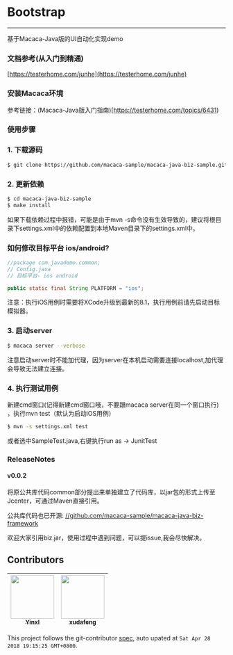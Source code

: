 # Bootstrap

---

基于Macaca-Java版的UI自动化实现demo

### 文档参考(从入门到精通)

[https://testerhome.com/junhe](https://testerhome.com/junhe)

### 安装Macaca环境

参考链接：(Macaca-Java版入门指南)[https://testerhome.com/topics/6431)

### 使用步骤

### 1. 下载源码

```bash
$ git clone https://github.com/macaca-sample/macaca-java-biz-sample.git
```

### 2. 更新依赖

```bash
$ cd macaca-java-biz-sample
$ make install
```

如果下载依赖过程中报错，可能是由于mvn -s命令没有生效导致的，建议将根目录下settings.xml中的依赖配置到本地Maven目录下的settings.xml中。

### 如何修改目标平台 ios/android?

```java
//package com.javademo.common;
// Config.java
// 目标平台- ios android

public static final String PLATFORM = "ios";
```
注意：执行iOS用例时需要将XCode升级到最新的8.1，执行用例前请先启动目标模拟器。

### 3. 启动server

```bash
$ macaca server --verbose
```

注意启动server时不能加代理，因为server在本机启动需要连接localhost,加代理会导致无法建立连接。

### 4. 执行测试用例

新建cmd窗口(记得新建cmd窗口哦，不要跟macaca server在同一个窗口执行) ，执行mvn test（默认为启动iOS用例）

```bash
$ mvn -s settings.xml test
```

或者选中SampleTest.java,右键执行run as -> JunitTest

### ReleaseNotes

#### v0.0.2

将原公共库代码common部分提出来单独建立了代码库，以jar包的形式上传至Jcenter，可通过Maven直接引用。

公共库代码也已开源: [//github.com/macaca-sample/macaca-java-biz-framework](//github.com/macaca-sample/macaca-java-biz-framework)

欢迎大家引用biz.jar，使用过程中遇到问题，可以提issue,我会尽快解决。

<!-- GITCONTRIBUTOR_START -->

## Contributors

|[<img src="https://avatars2.githubusercontent.com/u/5734727?v=4" width="100px;"/><br/><sub><b>Yinxl</b></sub>](https://github.com/Yinxl)<br/>|[<img src="https://avatars1.githubusercontent.com/u/1011681?v=4" width="100px;"/><br/><sub><b>xudafeng</b></sub>](https://github.com/xudafeng)<br/>
| :---: | :---: |


This project follows the git-contributor [spec](https://github.com/xudafeng/git-contributor), auto upated at `Sat Apr 28 2018 19:15:25 GMT+0800`.

<!-- GITCONTRIBUTOR_END -->
